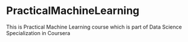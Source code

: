# PracticalMachineLearning
This is Practical Machine Learning course which is part of Data Science Specialization in Coursera
